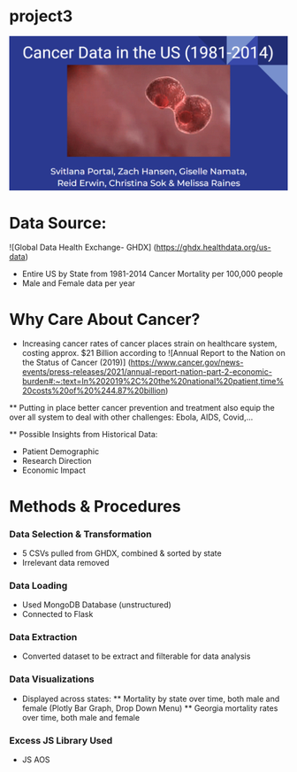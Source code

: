 # project3

[![Presentation Link](https://github.com/reiderwin/project3/blob/main/Resources/presentation_image_placeholder.png)](https://docs.google.com/presentation/d/1T9VS1c6-boq4IQaspmSfhmNFfRlykG0CqFMgfjUC9Hg/edit?usp=sharing )

# Data Source:
![Global Data Health Exchange- GHDX] (https://ghdx.healthdata.org/us-data)
* Entire US by State from 1981-2014 Cancer Mortality per 100,000 people
* Male and Female data per year

# Why Care About Cancer?
* Increasing cancer rates of cancer places strain on healthcare system, costing approx. $21 Billion according to ![Annual Report to the Nation on the Status of Cancer (2019)] (https://www.cancer.gov/news-events/press-releases/2021/annual-report-nation-part-2-economic-burden#:~:text=In%202019%2C%20the%20national%20patient,time%20costs%20of%20%244.87%20billion)

** Putting in place better cancer prevention and treatment also equip the over all system to deal with other challenges: Ebola, AIDS, Covid,...

** Possible Insights from Historical Data:
 * Patient Demographic 
 * Research Direction 
 * Economic Impact 

# Methods & Procedures
### Data Selection & Transformation
* 5 CSVs pulled from GHDX, combined & sorted by state
* Irrelevant data removed
### Data Loading 
* Used MongoDB Database (unstructured)
* Connected to Flask
### Data Extraction 
* Converted dataset to be extract and filterable for data analysis
### Data Visualizations 
* Displayed across states: 
  ** Mortality by state over time, both male and female (Plotly Bar Graph, Drop Down Menu)
  ** Georgia mortality rates over time, both male and female
### Excess JS Library Used
* JS AOS


